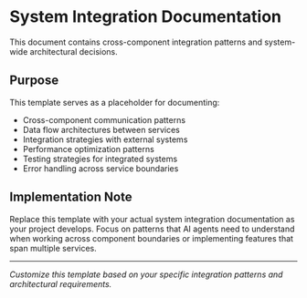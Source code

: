 # System Integration Documentation

This document contains cross-component integration patterns and system-wide
architectural decisions.

## Purpose

This template serves as a placeholder for documenting:

- Cross-component communication patterns
- Data flow architectures between services
- Integration strategies with external systems
- Performance optimization patterns
- Testing strategies for integrated systems
- Error handling across service boundaries

## Implementation Note

Replace this template with your actual system integration documentation as your
project develops. Focus on patterns that AI agents need to understand when
working across component boundaries or implementing features that span multiple
services.

---

_Customize this template based on your specific integration patterns and
architectural requirements._
